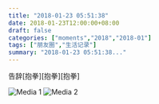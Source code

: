 ```yaml
---
title: "2018-01-23 05:51:38"
date: 2018-01-23T12:00:00+08:00
draft: false
categories: ["moments","2018","2018-01"]
tags: ["朋友圈","生活记录"]
summary: "2018-01-23 05:51:38..."
---
```


告辞[抱拳][抱拳][抱拳]

![Media 1](/Moments/photos/2018-01-23/201801230551380.jpg)
![Media 2](/Moments/photos/2018-01-23/201801230551381.jpg)

